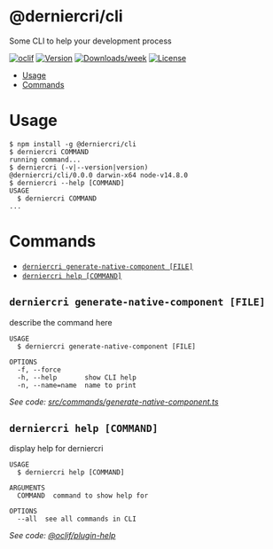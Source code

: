 # @derniercri/cli

Some CLI to help your development process

[![oclif](https://img.shields.io/badge/cli-oclif-brightgreen.svg)](https://oclif.io)
[![Version](https://img.shields.io/npm/v/@derniercri/cli.svg)](https://npmjs.org/package/@derniercri/cli)
[![Downloads/week](https://img.shields.io/npm/dw/@derniercri/cli.svg)](https://npmjs.org/package/@derniercri/cli)
[![License](https://img.shields.io/npm/l/@derniercri/cli.svg)](https://github.com/derniercri/packages/blob/master/package.json)

<!-- toc -->

- [Usage](#usage)
- [Commands](#commands)
<!-- tocstop -->

# Usage

<!-- usage -->

```sh-session
$ npm install -g @derniercri/cli
$ derniercri COMMAND
running command...
$ derniercri (-v|--version|version)
@derniercri/cli/0.0.0 darwin-x64 node-v14.8.0
$ derniercri --help [COMMAND]
USAGE
  $ derniercri COMMAND
...
```

<!-- usagestop -->

# Commands

<!-- commands -->

- [`derniercri generate-native-component [FILE]`](#derniercri-generate-native-component-file)
- [`derniercri help [COMMAND]`](#derniercri-help-command)

## `derniercri generate-native-component [FILE]`

describe the command here

```
USAGE
  $ derniercri generate-native-component [FILE]

OPTIONS
  -f, --force
  -h, --help       show CLI help
  -n, --name=name  name to print
```

_See code: [src/commands/generate-native-component.ts](https://github.com/derniercri/packages/blob/v0.0.0/src/commands/generate-native-component.ts)_

## `derniercri help [COMMAND]`

display help for derniercri

```
USAGE
  $ derniercri help [COMMAND]

ARGUMENTS
  COMMAND  command to show help for

OPTIONS
  --all  see all commands in CLI
```

_See code: [@oclif/plugin-help](https://github.com/oclif/plugin-help/blob/v3.2.0/src/commands/help.ts)_

<!-- commandsstop -->
